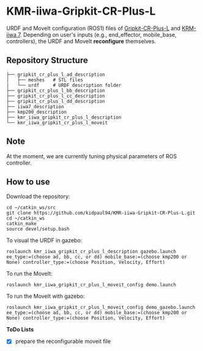 # KMR-iiwa-Gripkit-CR-Plus-L
URDF and MoveIt configuration (ROS1) files of [Gripkit-CR-Plus-L](https://weiss-robotics.com/gripkit/) and [KRM-iiwa 7](https://www.kuka.com/en-us/products/mobility/mobile-robot-systems/kmr-iiwa). Depending on user's inputs (e.g., end_effector, mobile_base, controllers), the URDF and MoveIt **reconfigure** themselves.

## Repository Structure

    ├── gripkit_cr_plus_l_ad_description
    │   ├── meshes   # STL files
    |   └── urdf     # URDF description folder
    ├── gripkit_cr_plus_l_bb_description
    ├── gripkit_cr_plus_l_cc_description
    ├── gripkit_cr_plus_l_dd_description
    ├── iiwa7_description              
    ├── kmp200_description
    ├── kmr_iiwa_gripkit_cr_plus_l_description  
    └── kmr_iiwa_gripkit_cr_plus_l_moveit

## Note
At the moment, we are currently tuning physical parameters of ROS controller.

## How to use
Download the repository:

    cd ~/catkin_ws/src
    git clone https://github.com/kidpaul94/KMR-iiwa-Gripkit-CR-Plus-L.git
    cd ~/catkin_ws
    catkin_make
    source devel/setup.bash
    
To visual the URDF in gazebo:

    roslaunch kmr_iiwa_gripkit_cr_plus_l_description gazebo.launch ee_type:=(choose ad, bb, cc, or dd) mobile_base:=(choose kmp200 or None) controller_type:=(choose Position, Velocity, Effort)
    
To run the MoveIt:

    roslaunch kmr_iiwa_gripkit_cr_plus_l_moveit_config demo.launch 

To run the MoveIt with gazebo:

    roslaunch kmr_iiwa_gripkit_cr_plus_l_moveit_config demo_gazebo.launch ee_type:=(choose ad, bb, cc, or dd) mobile_base:=(choose kmp200 or None) controller_type:=(choose Position, Velocity, Effort)
    
**ToDo Lists**
- [X] prepare the reconfigurable moveit file

